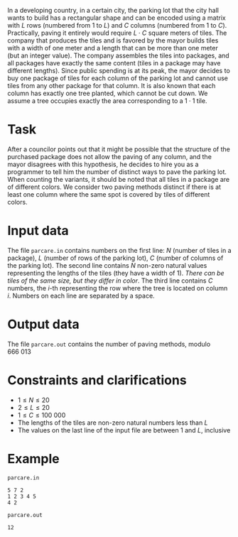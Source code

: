 In a developing country, in a certain city, the parking lot that the city hall wants to build has a rectangular shape and can be encoded using a matrix with $L$ rows (numbered from $1$ to $L$) and $C$ columns (numbered from $1$ to $C$). Practically, paving it entirely would require $L \cdot C$ square meters of tiles. The company that produces the tiles and is favored by the mayor builds tiles with a width of one meter and a length that can be more than one meter (but an integer value). The company assembles the tiles into packages, and all packages have exactly the same content (tiles in a package may have different lengths). Since public spending is at its peak, the mayor decides to buy one package of tiles for each column of the parking lot and cannot use tiles from any other package for that column. It is also known that each column has exactly one tree planted, which cannot be cut down. We assume a tree occupies exactly the area corresponding to a $1 \cdot 1$ tile.

# Task

After a councilor points out that it might be possible that the structure of the purchased package does not allow the paving of any column, and the mayor disagrees with this hypothesis, he decides to hire you as a programmer to tell him the number of distinct ways to pave the parking lot. When counting the variants, it should be noted that all tiles in a package are of different colors. We consider two paving methods distinct if there is at least one column where the same spot is covered by tiles of different colors.

# Input data

The file `parcare.in` contains numbers on the first line: $N$ (number of tiles in a package), $L$ (number of rows of the parking lot), $C$ (number of columns of the parking lot). The second line contains $N$ non-zero natural values representing the lengths of the tiles (they have a width of $1$). _There can be tiles of the same size, but they differ in color_. The third line contains $C$ numbers, the $i$-th representing the row where the tree is located on column $i$. Numbers on each line are separated by a space.

# Output data

The file `parcare.out` contains the number of paving methods, modulo $666 \ 013$

# Constraints and clarifications

* $1 \leq N \leq 20$
* $2 \leq L \leq 20$
* $1 \leq C \leq 100 \ 000$
* The lengths of the tiles are non-zero natural numbers less than $L$
* The values on the last line of the input file are between $1$ and $L$, inclusive

# Example

`parcare.in`
```
5 7 2
1 2 3 4 5
4 2
```

`parcare.out`
```
12
```
